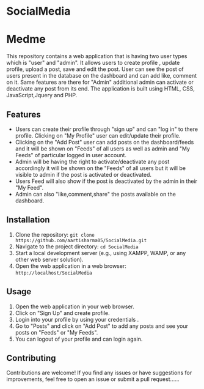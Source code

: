 # SocialMedia

# Medme

This repository contains a web application that is having two user types which is "user" and "admin". It allows users to create profile , update profile, upload a post, save and edit the post. User can see the post of users present in the database on the dashboard and can add like, comment on it. Same features are there for "Admin" additional admin can activate or deactivate any post from its end. The application is built using HTML, CSS, JavaScript,Jquery and PHP.

## Features

- Users can create their profile through "sign up" and can "log in" to there profile. Clicking on "My Profile" user can edit/update their profile.
- Clicking on the "Add Post" user can add posts on the dashboard/feeds and it will be shown on "Feeds" of all users as well as admin and "My Feeds" of particular logged in user account.
- Admin will be having the right to activate/deactivate any post accordingly it will be shown on the "Feeds" of all users but it will be visible to admin if the post is activated or deactivated.
- Users Feed will also show if the post is deactivated by the admin in their "My Feed".
- Admin can also "like,comment,share" the posts available on the dashboard.


## Installation

1. Clone the repository: `git clone https://github.com/aartisharma05/SocialMedia.git`
2. Navigate to the project directory: `cd SocialMedia`
3. Start a local development server (e.g., using XAMPP, WAMP, or any other web server solution).
4. Open the web application in a web browser: `http://localhost/SocialMedia`

## Usage

1. Open the web application in your web browser.
2. Click on "Sign Up" and create profile.
3. Login into your profile by using your credentials .
4. Go to "Posts" and  click on "Add Post" to add any posts and see your posts on "Feeds" or "My Feeds".
5. You can logout of your profile and can login again.

## Contributing

Contributions are welcome! If you find any issues or have suggestions for improvements, feel free to open an issue or submit a pull request......
